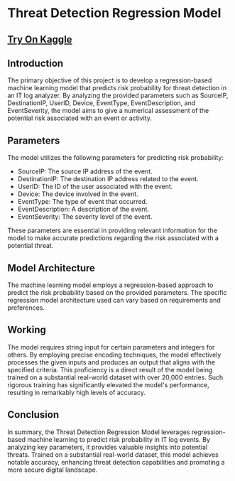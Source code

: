 # Threat Detection Regression Model

## [Try On Kaggle](https://www.kaggle.com/code/tanxena/threat-detection/notebook)

## Introduction

The primary objective of this project is to develop a regression-based machine learning model that predicts risk probability for threat detection in an IT log analyzer. By analyzing the provided parameters such as SourceIP, DestinationIP, UserID, Device, EventType, EventDescription, and EventSeverity, the model aims to give a numerical assessment of the potential risk associated with an event or activity.

## Parameters

The model utilizes the following parameters for predicting risk probability:

- SourceIP: The source IP address of the event.
- DestinationIP: The destination IP address related to the event.
- UserID: The ID of the user associated with the event.
- Device: The device involved in the event.
- EventType: The type of event that occurred.
- EventDescription: A description of the event.
- EventSeverity: The severity level of the event.

These parameters are essential in providing relevant information for the model to make accurate predictions regarding the risk associated with a potential threat.

## Model Architecture

The machine learning model employs a regression-based approach to predict the risk probability based on the provided parameters. The specific regression model architecture used can vary based on requirements and preferences.

## Working

The model requires string input for certain parameters and integers for others. By employing precise encoding techniques, the model effectively processes the given inputs and produces an output that aligns with the specified criteria. This proficiency is a direct result of the model being trained on a substantial real-world dataset with over 20,000 entries. Such rigorous training has significantly elevated the model's performance, resulting in remarkably high levels of accuracy.

## Conclusion

In summary, the Threat Detection Regression Model leverages regression-based machine learning to predict risk probability in IT log events. By analyzing key parameters, it provides valuable insights into potential threats. Trained on a substantial real-world dataset, this model achieves notable accuracy, enhancing threat detection capabilities and promoting a more secure digital landscape.
